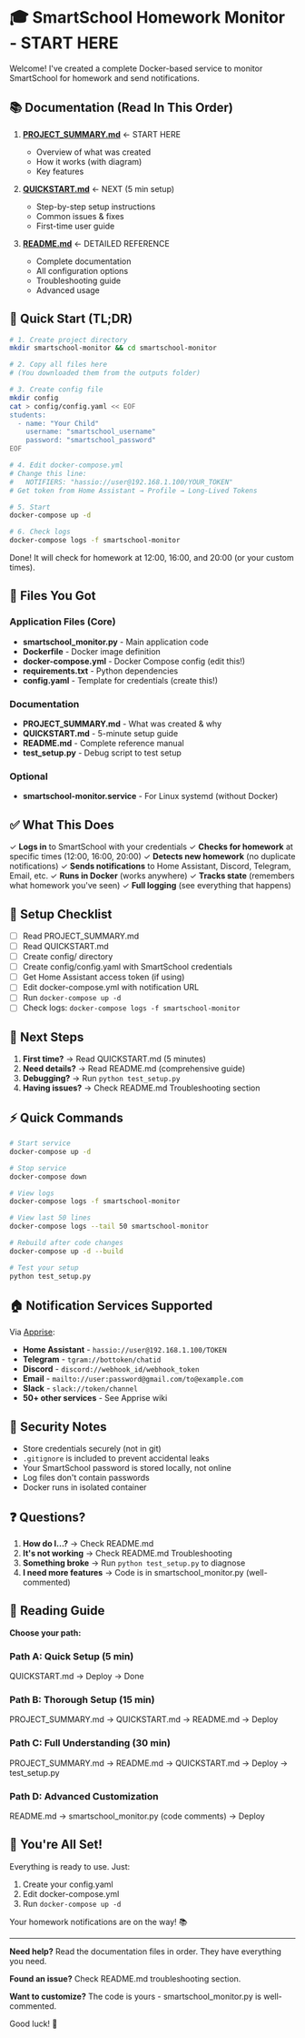 # 🎓 SmartSchool Homework Monitor - START HERE

Welcome! I've created a complete Docker-based service to monitor SmartSchool for homework and send notifications.

## 📚 Documentation (Read In This Order)

1. **[PROJECT_SUMMARY.md](PROJECT_SUMMARY.md)** ← START HERE
   - Overview of what was created
   - How it works (with diagram)
   - Key features

2. **[QUICKSTART.md](QUICKSTART.md)** ← NEXT (5 min setup)
   - Step-by-step setup instructions
   - Common issues & fixes
   - First-time user guide

3. **[README.md](README.md)** ← DETAILED REFERENCE
   - Complete documentation
   - All configuration options
   - Troubleshooting guide
   - Advanced usage

## 🚀 Quick Start (TL;DR)

```bash
# 1. Create project directory
mkdir smartschool-monitor && cd smartschool-monitor

# 2. Copy all files here
# (You downloaded them from the outputs folder)

# 3. Create config file
mkdir config
cat > config/config.yaml << EOF
students:
  - name: "Your Child"
    username: "smartschool_username"
    password: "smartschool_password"
EOF

# 4. Edit docker-compose.yml
# Change this line:
#   NOTIFIERS: "hassio://user@192.168.1.100/YOUR_TOKEN"
# Get token from Home Assistant → Profile → Long-Lived Tokens

# 5. Start
docker-compose up -d

# 6. Check logs
docker-compose logs -f smartschool-monitor
```

Done! It will check for homework at 12:00, 16:00, and 20:00 (or your custom times).

## 📁 Files You Got

### Application Files (Core)
- **smartschool_monitor.py** - Main application code
- **Dockerfile** - Docker image definition
- **docker-compose.yml** - Docker Compose config (edit this!)
- **requirements.txt** - Python dependencies
- **config.yaml** - Template for credentials (create this!)

### Documentation
- **PROJECT_SUMMARY.md** - What was created & why
- **QUICKSTART.md** - 5-minute setup guide
- **README.md** - Complete reference manual
- **test_setup.py** - Debug script to test setup

### Optional
- **smartschool-monitor.service** - For Linux systemd (without Docker)

## ✅ What This Does

✓ **Logs in** to SmartSchool with your credentials
✓ **Checks for homework** at specific times (12:00, 16:00, 20:00)
✓ **Detects new homework** (no duplicate notifications)
✓ **Sends notifications** to Home Assistant, Discord, Telegram, Email, etc.
✓ **Runs in Docker** (works anywhere)
✓ **Tracks state** (remembers what homework you've seen)
✓ **Full logging** (see everything that happens)

## 🔧 Setup Checklist

- [ ] Read PROJECT_SUMMARY.md
- [ ] Read QUICKSTART.md
- [ ] Create config/ directory
- [ ] Create config/config.yaml with SmartSchool credentials
- [ ] Get Home Assistant access token (if using)
- [ ] Edit docker-compose.yml with notification URL
- [ ] Run `docker-compose up -d`
- [ ] Check logs: `docker-compose logs -f smartschool-monitor`

## 🎯 Next Steps

1. **First time?** → Read QUICKSTART.md (5 minutes)
2. **Need details?** → Read README.md (comprehensive guide)
3. **Debugging?** → Run `python test_setup.py`
4. **Having issues?** → Check README.md Troubleshooting section

## ⚡ Quick Commands

```bash
# Start service
docker-compose up -d

# Stop service
docker-compose down

# View logs
docker-compose logs -f smartschool-monitor

# View last 50 lines
docker-compose logs --tail 50 smartschool-monitor

# Rebuild after code changes
docker-compose up -d --build

# Test your setup
python test_setup.py
```

## 🏠 Notification Services Supported

Via [Apprise](https://github.com/caronc/apprise/wiki):

- **Home Assistant** - `hassio://user@192.168.1.100/TOKEN`
- **Telegram** - `tgram://bottoken/chatid`
- **Discord** - `discord://webhook_id/webhook_token`
- **Email** - `mailto://user:password@gmail.com/to@example.com`
- **Slack** - `slack://token/channel`
- **50+ other services** - See Apprise wiki

## 🔐 Security Notes

- Store credentials securely (not in git)
- `.gitignore` is included to prevent accidental leaks
- Your SmartSchool password is stored locally, not online
- Log files don't contain passwords
- Docker runs in isolated container

## ❓ Questions?

1. **How do I...?** → Check README.md
2. **It's not working** → Check README.md Troubleshooting
3. **Something broke** → Run `python test_setup.py` to diagnose
4. **I need more features** → Code is in smartschool_monitor.py (well-commented)

## 📖 Reading Guide

**Choose your path:**

### Path A: Quick Setup (5 min)
QUICKSTART.md → Deploy → Done

### Path B: Thorough Setup (15 min)
PROJECT_SUMMARY.md → QUICKSTART.md → README.md → Deploy

### Path C: Full Understanding (30 min)
PROJECT_SUMMARY.md → README.md → QUICKSTART.md → Deploy → test_setup.py

### Path D: Advanced Customization
README.md → smartschool_monitor.py (code comments) → Deploy

## 🎉 You're All Set!

Everything is ready to use. Just:
1. Create your config.yaml
2. Edit docker-compose.yml
3. Run `docker-compose up -d`

Your homework notifications are on the way! 📚

---

**Need help?** Read the documentation files in order. They have everything you need.

**Found an issue?** Check README.md troubleshooting section.

**Want to customize?** The code is yours - smartschool_monitor.py is well-commented.

Good luck! 🚀
